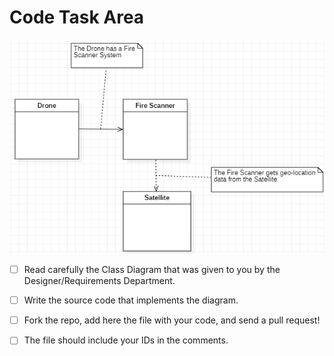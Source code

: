 # Code Task Area

![The Task Class Diagram](./assets/classDiagramTask01.png)

- [ ] Read carefully the Class Diagram that was given to you by the Designer/Requirements Department.
- [ ] Write the source code that implements the diagram.
- [ ] Fork the repo, add here the file with your code, and send a pull request!
- [ ] The file should include your IDs in the comments.

